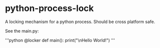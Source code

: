 # python-process-lock
A locking mechanism for a python process. Should be cross platform safe.


See the main.py:

'''python
@locker
def main():
    print("\nHello World!")
'''
